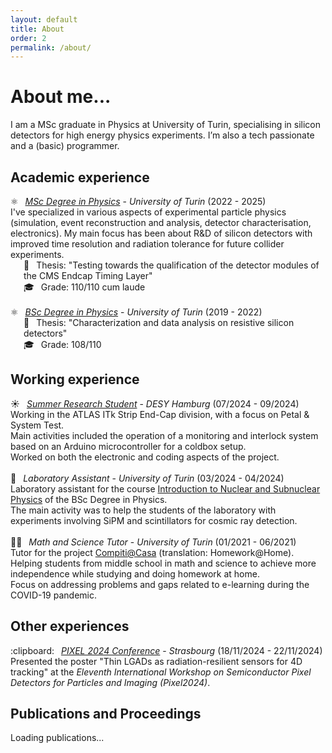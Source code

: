 ```yaml
---
layout: default
title: About
order: 2
permalink: /about/
---
```


# About me...
I am a MSc graduate in Physics at University of Turin, specialising in silicon detectors for high energy physics experiments. I’m also a tech passionate and a (basic) programmer.

## Academic experience
<ul style="list-style: none; padding-left: 0;">
  <li><span style="margin-right: 0.5em;">⚛️</span> <a href="https://www.fisicamagistrale.unito.it/do/home.pl"><em>MSc Degree in Physics</em></a> - <em>University of Turin</em> (2022 - 2025)<br>
    I've specialized in various aspects of experimental particle physics (simulation, event reconstruction and analysis, detector characterisation, electronics). My 
    main focus has been about R&D of silicon detectors with improved time resolution and radiation tolerance for future collider experiments.
    <ul style="list-style: none; padding-left: 1.5em;">
      <li><span style="margin-right: 0.5em;">📜</span> Thesis: "Testing towards the qualification of the detector modules of the CMS Endcap Timing Layer"</li>
      <li><span style="margin-right: 0.5em;">🎓</span> Grade: 110/110 cum laude</li>
    </ul>
  </li>
  <br>
  <li><span style="margin-right: 0.5em;">⚛️</span> <a href="https://fisica.campusnet.unito.it/do/home.pl"><em>BSc Degree in Physics</em></a> - <em>University of Turin</em> (2019 - 2022)
    <ul style="list-style: none; padding-left: 1.5em;">
      <li><span style="margin-right: 0.5em;">📜</span> Thesis: "Characterization and data analysis on resistive silicon detectors"</li>
      <li><span style="margin-right: 0.5em;">🎓</span> Grade: 108/110</li>
    </ul>
  </li>
</ul>

## Working experience 
<ul style="list-style: none; padding-left: 0;">
  <li><span style="margin-right: 0.5em;">☀️</span> <a href="https://www.desy.de/f/students/summer_home_2024_final.html"><em>Summer Research Student</em></a> - <em>DESY Hamburg</em> (07/2024 - 09/2024)<br>
    Working in the ATLAS ITk Strip End-Cap division, with a focus on Petal & System Test.<br>
    Main activities included the operation of a monitoring and interlock system based on an Arduino microcontroller for a coldbox setup.<br>
    Worked on both the electronic and coding aspects of the project.
  </li>
  <br>
  <li><span style="margin-right: 0.5em;">🔭</span> <em>Laboratory Assistant</em> - <em>University of Turin</em> (03/2024 - 04/2024)<br>
    Laboratory assistant for the course <a href="https://fisica.campusnet.unito.it/do/corsi.pl/Show?_id=e34b">Introduction to Nuclear and Subnuclear Physics</a> of the BSc Degree in Physics.<br>
    The main activity was to help the students of the laboratory with experiments involving SiPM and scintillators for cosmic ray detection.
  </li>
  <br>
  <li><span style="margin-right: 0.5em;">👩‍🏫</span> <em>Math and Science Tutor</em> - <em>University of Turin</em> (01/2021 - 06/2021)<br>
    Tutor for the project <a href="https://compitiacasa.i-learn.unito.it/">Compiti@Casa</a> (translation: Homework@Home).<br>
    Helping students from middle school in math and science to achieve more independence while studying and doing homework at home.<br>
    Focus on addressing problems and gaps related to e-learning during the COVID-19 pandemic.
  </li>
</ul>

## Other experiences
<ul style="list-style: none; padding-left: 0;">
  <li><span style="margin-right: 0.5em;">:clipboard:</span> <a href="https://www.desy.de/f/students/summer_home_2024_final.html"><em>PIXEL 2024 Conference</em></a> - <em>Strasbourg</em> (18/11/2024 - 22/11/2024)<br>
    Presented the poster "Thin LGADs as radiation-resilient sensors for 4D tracking" at the <em>Eleventh International Workshop on Semiconductor Pixel Detectors for Particles and Imaging (Pixel2024)</em>.
  </li>
</ul>

## Publications and Proceedings
<div id="orcid-publications">Loading publications...</div>

<script>
const orcidId = "0009-0005-8595-1570"; // Replace with your ORCID iD
const container = document.getElementById("orcid-publications");

fetch(`https://pub.orcid.org/v3.0/${orcidId}/works`, {
  headers: { "Accept": "application/json" }
})
.then(res => res.json())
.then(data => {
  const works = data.group || [];
  if (works.length === 0) {
    container.innerHTML = "No publications found.";
    return;
  }

  container.innerHTML = "<ul>" + works.map(group => {
    const summary = group["work-summary"]?.[0];
    const title = summary?.title?.title?.value || "Untitled";
    const journal = summary?.["journal-title"]?.value || "";
    const year = summary?.["publication-date"]?.year?.value || "";
    const url = summary?.url?.value || "";

    return `<li>
      <strong>${title}</strong><br>
      ${journal} ${year}<br>
      ${url ? `<a href="${url}">Link</a>` : ""}
    </li>`;
  }).join("") + "</ul>";
})
.catch(err => {
  container.innerHTML = "Error fetching publications.";
  console.error(err);
});
</script>
